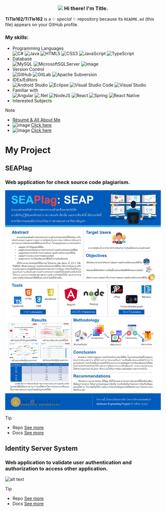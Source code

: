 ### <h3 align="center"><img src = "https://raw.githubusercontent.com/MartinHeinz/MartinHeinz/master/wave.gif" width = 30px> Hi there! I'm Title.</h3>


**TiTle162/TiTle162** is a ✨ _special_ ✨ repository because its `README.md` (this file) appears on your GitHub profile.

### My skills:
- Programming Languages <br>
  ![C#](https://img.shields.io/badge/c%23-%23239120.svg?style=for-the-badge&logo=csharp&logoColor=white)
  ![Java](https://img.shields.io/badge/java-%23ED8B00.svg?style=for-the-badge&logo=openjdk&logoColor=white)
  ![HTML5](https://img.shields.io/badge/html5-%23E34F26.svg?style=for-the-badge&logo=html5&logoColor=white)
  ![CSS3](https://img.shields.io/badge/css3-%231572B6.svg?style=for-the-badge&logo=css3&logoColor=white)
  ![JavaScript](https://img.shields.io/badge/javascript-%23323330.svg?style=for-the-badge&logo=javascript&logoColor=%23F7DF1E)
  ![TypeScript](https://img.shields.io/badge/typescript-%23007ACC.svg?style=for-the-badge&logo=typescript&logoColor=white)
- Database <br>
  ![MySQL](https://img.shields.io/badge/mysql-%2300f.svg?style=for-the-badge&logo=mysql&logoColor=white)
  ![MicrosoftSQLServer](https://img.shields.io/badge/Microsoft%20SQL%20Server-CC2927?style=for-the-badge&logo=microsoft%20sql%20server&logoColor=white)
  ![image](https://img.shields.io/badge/Oracle-F80000?style=for-the-badge&logo=Oracle&logoColor=white)
- Version Control <br>
  ![GitHub](https://img.shields.io/badge/github-%23121011.svg?style=for-the-badge&logo=github&logoColor=white)
  ![GitLab](https://img.shields.io/badge/gitlab-%23181717.svg?style=for-the-badge&logo=gitlab&logoColor=white)
  ![Apache Subversion](https://img.shields.io/badge/subversion-%23809CC9.svg?style=for-the-badge&logo=subversion&logoColor=white)
- IDEs/Editors <br>
  ![Android Studio](https://img.shields.io/badge/Android%20Studio-3DDC84.svg?style=for-the-badge&logo=android-studio&logoColor=white)
  ![Eclipse](https://img.shields.io/badge/Eclipse-FE7A16.svg?style=for-the-badge&logo=Eclipse&logoColor=white)
  ![Visual Studio Code](https://img.shields.io/badge/Visual%20Studio%20Code-0078d7.svg?style=for-the-badge&logo=visual-studio-code&logoColor=white)
  ![Visual Studio](https://img.shields.io/badge/Visual%20Studio-5C2D91.svg?style=for-the-badge&logo=visual-studio&logoColor=white)
- Familiar with <br>
  ![Angular](https://img.shields.io/badge/angular-%23DD0031.svg?style=for-the-badge&logo=angular&logoColor=white)
  ![.Net](https://img.shields.io/badge/.NET-5C2D91?style=for-the-badge&logo=.net&logoColor=white)
  ![NodeJS](https://img.shields.io/badge/node.js-6DA55F?style=for-the-badge&logo=node.js&logoColor=white)
  ![React](https://img.shields.io/badge/react-%2320232a.svg?style=for-the-badge&logo=react&logoColor=%2361DAFB)
  ![Spring](https://img.shields.io/badge/spring-%236DB33F.svg?style=for-the-badge&logo=spring&logoColor=white)
  ![React Native](https://img.shields.io/badge/react_native-%2320232a.svg?style=for-the-badge&logo=react&logoColor=%2361DAFB)
- Interested Subjects <br>

<!-- 
- 🔭 I’m currently working on ...
- 🌱 I’m currently learning ...
- 👯 I’m looking to collaborate on ...
- 🤔 I’m looking for help with ...
- 💬 Ask me about ...
- 📫 How to reach me: ...
- 😄 Pronouns: ...
- ⚡ Fun fact: ...
-->

> [!NOTE]
> - [Résumé & All About Me](https://github.com/TiTle162/For-Job-Application) <br>
> - ![image](https://img.shields.io/badge/Microsoft_Outlook-0078D4?style=for-the-badge&logo=microsoft-outlook&logoColor=white) [Click here](mailto:sirawit_083@hotmail.com)
> - ![image](https://img.shields.io/badge/LinkedIn-0077B5?style=for-the-badge&logo=linkedin&logoColor=white) [Click here](https://github.com/TiTle162/SEAPlag)

# My Project
## SEAPlag 
### Web application for check source code plagiarism.
 
![alt text](https://github.com/TiTle162/SEAPlag-Documentary/blob/main/SEAPlag-NSC2023%20Poster.jpg?raw=true)
> [!TIP]
> - Repo [See more](https://github.com/TiTle162/SEAPlag) <br>
> - Docs [See more](https://github.com/TiTle162/Identity-Server-System-Documentary)

## Identity Server System
### Web application to validate user authentication and authorization to access other application.
 
![alt text](https://github.com/TiTle162/Identity-Server-System-Documentary/blob/main/IDS-AUCC2022%20Poster.png?raw=true)
> [!TIP]
> - Repo [See more](https://github.com/TiTle162/Identity-Server-System) <br>
> - Docs [See more](https://github.com/TiTle162/Identity-Server-System-Documentary)

